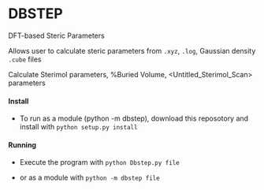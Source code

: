 # DBSTEP
DFT-based Steric Parameters 

Allows user to calculate steric parameters from `.xyz`, `.log`, Gaussian density `.cube` files

Calculate Sterimol parameters, %Buried Volume, \<Untitled_Sterimol_Scan\> parameters

#### Install 
- To run as a module (python -m dbstep), download this reposotory and install with ```python setup.py install```

#### Running 

- Execute the program with `python Dbstep.py file`

- or as a module with `python -m dbstep file`
